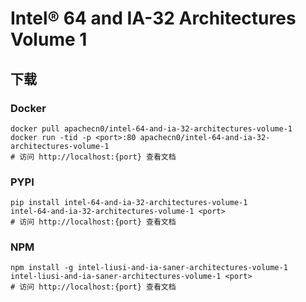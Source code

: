 # Intel® 64 and IA-32 Architectures Volume 1

## 下载

### Docker

```
docker pull apachecn0/intel-64-and-ia-32-architectures-volume-1
docker run -tid -p <port>:80 apachecn0/intel-64-and-ia-32-architectures-volume-1
# 访问 http://localhost:{port} 查看文档
```

### PYPI

```
pip install intel-64-and-ia-32-architectures-volume-1
intel-64-and-ia-32-architectures-volume-1 <port>
# 访问 http://localhost:{port} 查看文档
```

### NPM

```
npm install -g intel-liusi-and-ia-saner-architectures-volume-1
intel-liusi-and-ia-saner-architectures-volume-1 <port>
# 访问 http://localhost:{port} 查看文档
```